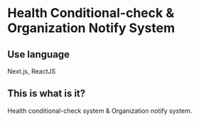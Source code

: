 # Health Conditional-check & Organization Notify System
## Use language
Next.js, ReactJS

## This is what is it?
Health conditional-check system & Organization notify system.